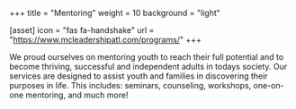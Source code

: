+++
title = "Mentoring"
weight = 10
background = "light"

[asset]
  icon = "fas fa-handshake"
  url = "https://www.mcleadershipatl.com/programs/"
+++

We proud ourselves on mentoring youth to reach their full potential and to become thriving, successful and independent adults in todays society.  Our services are designed to assist youth and families in discovering their purposes in life. This includes: seminars, counseling, workshops, one-on-one mentoring, and much more!